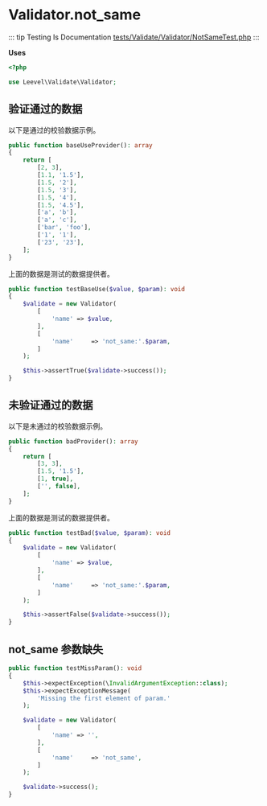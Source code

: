 # Validator.not_same

::: tip Testing Is Documentation
[tests/Validate/Validator/NotSameTest.php](https://github.com/hunzhiwange/framework/blob/master/tests/Validate/Validator/NotSameTest.php)
:::
    
**Uses**

``` php
<?php

use Leevel\Validate\Validator;
```

## 验证通过的数据

以下是通过的校验数据示例。

``` php
public function baseUseProvider(): array
{
    return [
        [2, 3],
        [1.1, '1.5'],
        [1.5, '2'],
        [1.5, '3'],
        [1.5, '4'],
        [1.5, '4.5'],
        ['a', 'b'],
        ['a', 'c'],
        ['bar', 'foo'],
        ['1', '1'],
        ['23', '23'],
    ];
}
```

上面的数据是测试的数据提供者。


``` php
public function testBaseUse($value, $param): void
{
    $validate = new Validator(
        [
            'name' => $value,
        ],
        [
            'name'     => 'not_same:'.$param,
        ]
    );

    $this->assertTrue($validate->success());
}
```
    
## 未验证通过的数据

以下是未通过的校验数据示例。

``` php
public function badProvider(): array
{
    return [
        [3, 3],
        [1.5, '1.5'],
        [1, true],
        ['', false],
    ];
}
```

上面的数据是测试的数据提供者。


``` php
public function testBad($value, $param): void
{
    $validate = new Validator(
        [
            'name' => $value,
        ],
        [
            'name'     => 'not_same:'.$param,
        ]
    );

    $this->assertFalse($validate->success());
}
```
    
## not_same 参数缺失

``` php
public function testMissParam(): void
{
    $this->expectException(\InvalidArgumentException::class);
    $this->expectExceptionMessage(
        'Missing the first element of param.'
    );

    $validate = new Validator(
        [
            'name' => '',
        ],
        [
            'name'     => 'not_same',
        ]
    );

    $validate->success();
}
```